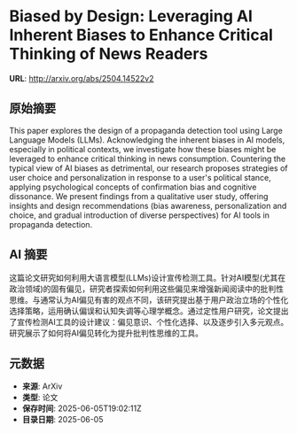 # Biased by Design: Leveraging AI Inherent Biases to Enhance Critical Thinking of News Readers

**URL**: http://arxiv.org/abs/2504.14522v2

## 原始摘要

This paper explores the design of a propaganda detection tool using Large
Language Models (LLMs). Acknowledging the inherent biases in AI models,
especially in political contexts, we investigate how these biases might be
leveraged to enhance critical thinking in news consumption. Countering the
typical view of AI biases as detrimental, our research proposes strategies of
user choice and personalization in response to a user's political stance,
applying psychological concepts of confirmation bias and cognitive dissonance.
We present findings from a qualitative user study, offering insights and design
recommendations (bias awareness, personalization and choice, and gradual
introduction of diverse perspectives) for AI tools in propaganda detection.


## AI 摘要

这篇论文研究如何利用大语言模型(LLMs)设计宣传检测工具。针对AI模型(尤其在政治领域)的固有偏见，研究者探索如何利用这些偏见来增强新闻阅读中的批判性思维。与通常认为AI偏见有害的观点不同，该研究提出基于用户政治立场的个性化选择策略，运用确认偏误和认知失调等心理学概念。通过定性用户研究，论文提出了宣传检测AI工具的设计建议：偏见意识、个性化选择、以及逐步引入多元观点。研究展示了如何将AI偏见转化为提升批判性思维的工具。

## 元数据

- **来源**: ArXiv
- **类型**: 论文
- **保存时间**: 2025-06-05T19:02:11Z
- **目录日期**: 2025-06-05
